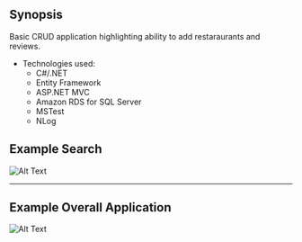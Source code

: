 ## Synopsis

Basic CRUD application highlighting ability to add restaraurants and reviews.
* Technologies used:
    * C#/.NET
    * Entity Framework
    * ASP.NET MVC
    * Amazon RDS for SQL Server
    * MSTest
    * NLog
  

## Example Search

![Alt Text](/vid/vid1.gif)
- - - -
## Example Overall Application
![Alt Text](/vid/vid2.gif)

